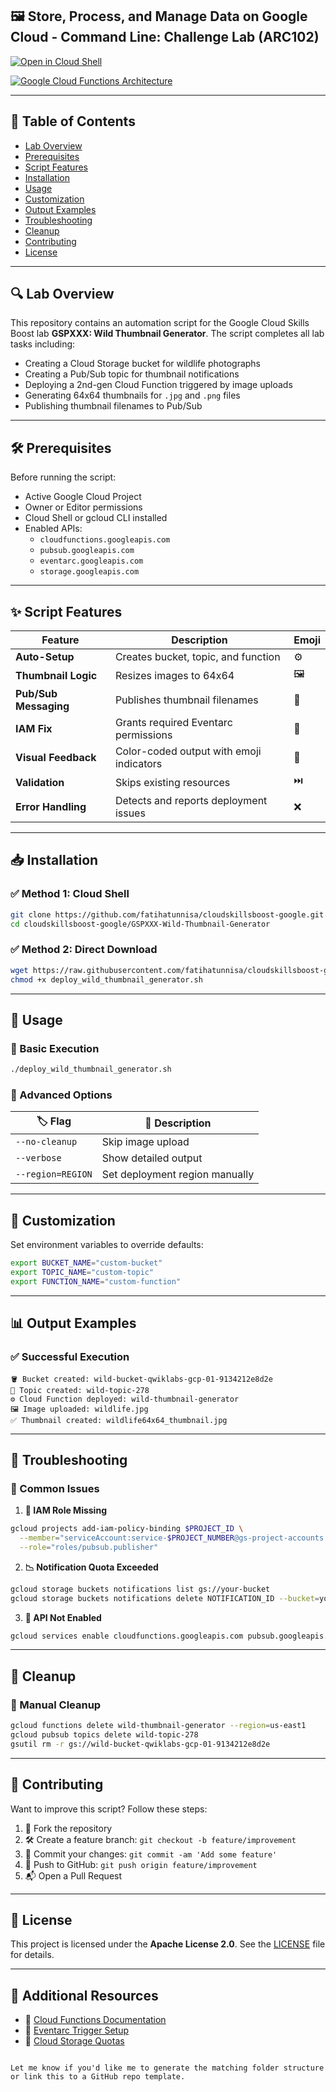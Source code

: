 
## 🖼️ Store, Process, and Manage Data on Google Cloud - Command Line: Challenge Lab (ARC102)

[![Open in Cloud Shell](https://gstatic.com/cloudssh/images/open-btn.svg)](https://ssh.cloud.google.com/cloudshell/open?cloudshell_git_repo=https://github.com/fatihatunnisa/cloudskillsboost-google&cloudshell_working_dir=GSPXXX-Wild-Thumbnail-Generator&cloudshell_tutorial=README.md)

[![Google Cloud Functions Architecture](https://img.shields.io/badge/View-Architecture-blue?logo=googlecloud)](https://cloud.google.com/functions/docs/tutorials/storage)

---

## 📌 Table of Contents
- [Lab Overview](#-lab-overview)
- [Prerequisites](#-prerequisites)
- [Script Features](#-script-features)
- [Installation](#-installation)
- [Usage](#-usage)
- [Customization](#-customization)
- [Output Examples](#-output-examples)
- [Troubleshooting](#-troubleshooting)
- [Cleanup](#-cleanup)
- [Contributing](#-contributing)
- [License](#-license)

---

## 🔍 Lab Overview

This repository contains an automation script for the Google Cloud Skills Boost lab **GSPXXX: Wild Thumbnail Generator**. The script completes all lab tasks including:

- Creating a Cloud Storage bucket for wildlife photographs
- Creating a Pub/Sub topic for thumbnail notifications
- Deploying a 2nd-gen Cloud Function triggered by image uploads
- Generating 64x64 thumbnails for `.jpg` and `.png` files
- Publishing thumbnail filenames to Pub/Sub

---

## 🛠️ Prerequisites

Before running the script:

- Active Google Cloud Project
- Owner or Editor permissions
- Cloud Shell or gcloud CLI installed
- Enabled APIs:
  - `cloudfunctions.googleapis.com`
  - `pubsub.googleapis.com`
  - `eventarc.googleapis.com`
  - `storage.googleapis.com`

---

## ✨ Script Features

| Feature              | Description                                 | Emoji |
|----------------------|---------------------------------------------|-------|
| **Auto-Setup**        | Creates bucket, topic, and function         | ⚙️     |
| **Thumbnail Logic**   | Resizes images to 64x64                     | 🖼️     |
| **Pub/Sub Messaging** | Publishes thumbnail filenames               | 📣     |
| **IAM Fix**           | Grants required Eventarc permissions       | 🔐     |
| **Visual Feedback**   | Color-coded output with emoji indicators   | 🎨     |
| **Validation**        | Skips existing resources                    | ⏭️     |
| **Error Handling**    | Detects and reports deployment issues       | ❌     |

---

## 📥 Installation

### ✅ Method 1: Cloud Shell

```bash
git clone https://github.com/fatihatunnisa/cloudskillsboost-google.git
cd cloudskillsboost-google/GSPXXX-Wild-Thumbnail-Generator
```

### ✅ Method 2: Direct Download

```bash
wget https://raw.githubusercontent.com/fatihatunnisa/cloudskillsboost-google/main/GSPXXX-Wild-Thumbnail-Generator/deploy_wild_thumbnail_generator.sh
chmod +x deploy_wild_thumbnail_generator.sh
```

---

## 🚀 Usage

### 🔹 Basic Execution

```bash
./deploy_wild_thumbnail_generator.sh
```

### 🔹 Advanced Options

| 🏷️ Flag           | 📝 Description               |
|-------------------|------------------------------|
| `--no-cleanup`    | Skip image upload            |
| `--verbose`       | Show detailed output         |
| `--region=REGION` | Set deployment region manually  |

---

## 🧰 Customization

Set environment variables to override defaults:

```bash
export BUCKET_NAME="custom-bucket"
export TOPIC_NAME="custom-topic"
export FUNCTION_NAME="custom-function"
```

---

## 📊 Output Examples

### ✅ Successful Execution

```plaintext
🪣 Bucket created: wild-bucket-qwiklabs-gcp-01-9134212e8d2e
📣 Topic created: wild-topic-278
⚙️ Cloud Function deployed: wild-thumbnail-generator
🖼️ Image uploaded: wildlife.jpg
✅ Thumbnail created: wildlife64x64_thumbnail.jpg
```

---

## 🐛 Troubleshooting

### 🔧 Common Issues

1. **🔐 IAM Role Missing**

```bash
gcloud projects add-iam-policy-binding $PROJECT_ID \
  --member="serviceAccount:service-$PROJECT_NUMBER@gs-project-accounts.iam.gserviceaccount.com" \
  --role="roles/pubsub.publisher"
```

2. **📉 Notification Quota Exceeded**

```bash
gcloud storage buckets notifications list gs://your-bucket
gcloud storage buckets notifications delete NOTIFICATION_ID --bucket=your-bucket
```

3. **🚫 API Not Enabled**

```bash
gcloud services enable cloudfunctions.googleapis.com pubsub.googleapis.com eventarc.googleapis.com
```

---

## 🧹 Cleanup

### 🧼 Manual Cleanup

```bash
gcloud functions delete wild-thumbnail-generator --region=us-east1
gcloud pubsub topics delete wild-topic-278
gsutil rm -r gs://wild-bucket-qwiklabs-gcp-01-9134212e8d2e
```

---

## 🤝 Contributing

Want to improve this script? Follow these steps:

1. 🍴 Fork the repository  
2. 🛠️ Create a feature branch: `git checkout -b feature/improvement`  
3. 💾 Commit your changes: `git commit -am 'Add some feature'`  
4. 🚀 Push to GitHub: `git push origin feature/improvement`  
5. 📬 Open a Pull Request

---

## 📜 License

This project is licensed under the **Apache License 2.0**. See the [LICENSE](LICENSE) file for details.

---

## 🔗 Additional Resources

- 📘 [Cloud Functions Documentation](https://cloud.google.com/functions/docs)
- 🧠 [Eventarc Trigger Setup](https://cloud.google.com/eventarc/docs/run/quickstart-storage)
- 🧪 [Cloud Storage Quotas](https://cloud.google.com/storage/quotas)
```

Let me know if you'd like me to generate the matching folder structure or link this to a GitHub repo template.